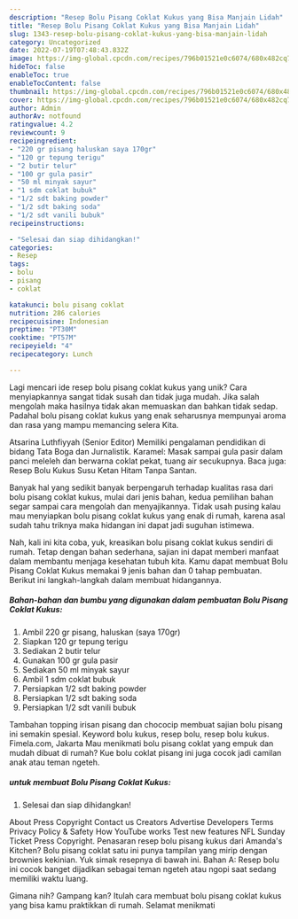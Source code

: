 ```yaml
---
description: "Resep Bolu Pisang Coklat Kukus yang Bisa Manjain Lidah"
title: "Resep Bolu Pisang Coklat Kukus yang Bisa Manjain Lidah"
slug: 1343-resep-bolu-pisang-coklat-kukus-yang-bisa-manjain-lidah
category: Uncategorized
date: 2022-07-19T07:48:43.832Z
image: https://img-global.cpcdn.com/recipes/796b01521e0c6074/680x482cq70/bolu-pisang-coklat-kukus-foto-resep-utama.jpg
hideToc: false
enableToc: true
enableTocContent: false
thumbnail: https://img-global.cpcdn.com/recipes/796b01521e0c6074/680x482cq70/bolu-pisang-coklat-kukus-foto-resep-utama.jpg
cover: https://img-global.cpcdn.com/recipes/796b01521e0c6074/680x482cq70/bolu-pisang-coklat-kukus-foto-resep-utama.jpg
author: Admin
authorAv: notfound
ratingvalue: 4.2
reviewcount: 9
recipeingredient:
- "220 gr pisang haluskan saya 170gr"
- "120 gr tepung terigu"
- "2 butir telur"
- "100 gr gula pasir"
- "50 ml minyak sayur"
- "1 sdm coklat bubuk"
- "1/2 sdt baking powder"
- "1/2 sdt baking soda"
- "1/2 sdt vanili bubuk"
recipeinstructions:

- "Selesai dan siap dihidangkan!"
categories:
- Resep
tags:
- bolu
- pisang
- coklat

katakunci: bolu pisang coklat 
nutrition: 286 calories
recipecuisine: Indonesian
preptime: "PT30M"
cooktime: "PT57M"
recipeyield: "4"
recipecategory: Lunch

---
```





Lagi mencari ide resep bolu pisang coklat kukus yang unik? Cara menyiapkannya sangat tidak susah dan tidak juga mudah. Jika salah mengolah maka hasilnya tidak akan memuaskan dan bahkan tidak sedap. Padahal bolu pisang coklat kukus yang enak seharusnya mempunyai aroma dan rasa yang mampu memancing selera Kita.





Atsarina Luthfiyyah (Senior Editor) Memiliki pengalaman pendidikan di bidang Tata Boga dan Jurnalistik. Karamel: Masak sampai gula pasir dalam panci meleleh dan berwarna coklat pekat, tuang air secukupnya. Baca juga: Resep Bolu Kukus Susu Ketan Hitam Tanpa Santan.

Banyak hal yang sedikit banyak berpengaruh terhadap kualitas rasa dari bolu pisang coklat kukus, mulai dari jenis bahan, kedua pemilihan bahan segar sampai cara mengolah dan menyajikannya. Tidak usah pusing kalau mau menyiapkan bolu pisang coklat kukus yang enak di rumah, karena asal sudah tahu triknya maka hidangan ini dapat jadi suguhan istimewa.






Nah, kali ini kita coba, yuk, kreasikan bolu pisang coklat kukus sendiri di rumah. Tetap dengan bahan sederhana, sajian ini dapat memberi manfaat dalam membantu menjaga kesehatan tubuh kita. Kamu dapat membuat Bolu Pisang Coklat Kukus memakai 9 jenis bahan dan 0 tahap pembuatan. Berikut ini langkah-langkah dalam membuat hidangannya.

<!--inarticleads1-->

##### Bahan-bahan dan bumbu yang digunakan dalam pembuatan Bolu Pisang Coklat Kukus:

1. Ambil 220 gr pisang, haluskan (saya 170gr)
1. Siapkan 120 gr tepung terigu
1. Sediakan 2 butir telur
1. Gunakan 100 gr gula pasir
1. Sediakan 50 ml minyak sayur
1. Ambil 1 sdm coklat bubuk
1. Persiapkan 1/2 sdt baking powder
1. Persiapkan 1/2 sdt baking soda
1. Persiapkan 1/2 sdt vanili bubuk


Tambahan topping irisan pisang dan chococip membuat sajian bolu pisang ini semakin spesial. Keyword bolu kukus, resep bolu, resep bolu kukus. Fimela.com, Jakarta Mau menikmati bolu pisang coklat yang empuk dan mudah dibuat di rumah? Kue bolu coklat pisang ini juga cocok jadi camilan anak atau teman ngeteh. 

<!--inarticleads2-->

#####  untuk membuat Bolu Pisang Coklat Kukus:


1. Selesai dan siap dihidangkan!

About Press Copyright Contact us Creators Advertise Developers Terms Privacy Policy &amp; Safety How YouTube works Test new features NFL Sunday Ticket Press Copyright. Penasaran resep bolu pisang kukus dari Amanda&#39;s Kitchen? Bolu pisang coklat satu ini punya tampilan yang mirip dengan brownies kekinian. Yuk simak resepnya di bawah ini. Bahan A: Resep bolu ini cocok banget dijadikan sebagai teman ngeteh atau ngopi saat sedang memiliki waktu luang. 

Gimana nih? Gampang kan? Itulah cara membuat bolu pisang coklat kukus yang bisa kamu praktikkan di rumah. Selamat menikmati
